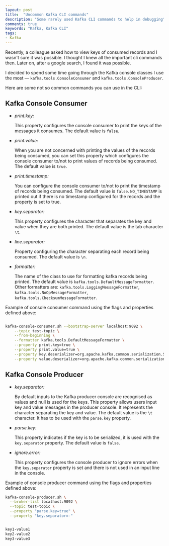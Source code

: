 ```yaml
---
layout: post
title:  "Uncommon Kafka CLI commands"
description: "Some rarely used Kafka CLI commands to help in debugging"
comments: true
keywords: "Kafka, Kafka CLI"
tags:
- Kafka
---
```


<style>
ul {
  list-style-type: square;
  margin-bottom: 10px;
  padding-left: 30px;
}
ol {
  list-style-type: decimal;
  margin-bottom: 10px;
  padding-left: 30px;
}

h3 strong {
  font-weight:normal;
}
</style>


Recently, a colleague asked how to view keys of consumed records and I wasn't sure it was possible.  I thought I knew all the important cli commands then. Later on, after a google search, I found it was possible.
 
I decided to spend some time going through the Kafka console classes I use the most &mdash; `kafka.tools.ConsoleConsumer` and `kafka.tools.ConsoleProducer`.

Here are some not so common commands you can use in the CLI:

## Kafka Console Consumer

- *print.key:* 

    This property configures the console consumer to print the keys of the messages it consumes. The default value is `false`.
    
- *print.value:*

    When you are not concerned with printing the values of the records being consumed, you can set this property which configures the console consumer to/not to print values of records being consumed. The default value is `true`.

- *print.timestamp:*

    You can configure the console consumer to/not to print the timestamp of records being consumed. The default value is `false`. `NO_TIMESTAMP` is printed out if there is no timestamp configured for the records and the property is set to true.

- *key.separator:*

    This property configures the character that separates the key and value when they are both printed. The default value is the tab character `\t`.

- *line.separator:*

    Property configuring the character separating each record being consumed. The default value is `\n`.

- *formatter:*

    The name of the class to use for formatting kafka records being printed. The default value is `kafka.tools.DefaultMessageFormatter`.
    Other formatters are: `kafka.tools.LoggingMessageFormatter`, `kafka.tools.NoOpMessageFormatter`, `kafka.tools.ChecksumMessageFormatter`.



Example of console consumer command using the flags and properties defined above:

```sh

kafka-console-consumer.sh --bootstrap-server localhost:9092 \
    --topic test-topic \
    --from-beginning \
    --formatter kafka.tools.DefaultMessageFormatter \
    --property print.key=true \
    --property print.value=true \
    --property key.deserializer=org.apache.kafka.common.serialization.StringDeserializer \
    --property value.deserializer=org.apache.kafka.common.serialization.StringSerializer
```



## Kafka Console Producer

- *key.separator:*

    By default inputs to the Kafka producer console are recognised as values and null is used for the keys. This property allows users input key and value messages in the producer console.
    It represents the character separating the key and value. The default value is the `\t` character. It has to be used with the `parse.key` property.

- *parse.key:*

    This property indicates if the key is to be serialized, it is used with the `key.separator` property. The default value is `false`.

- *ignore.error:*

    This property configures the console producer to ignore errors when the `key.separator` property is set and there is not used in an input line in the console.


Example of console producer command using the flags and properties defined above:


```sh
kafka-console-producer.sh \
  --broker-list localhost:9092 \
  --topic test-topic \
  --property "parse.key=true" \
  --property "key.separator=-"


key1-value1
key2-value2
key3-value3
```
